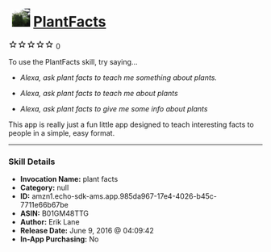 # &nbsp;<img src="skill_icon" alt="PlantFacts icon" width="36"> [PlantFacts](http://alexa.amazon.com/#skills/amzn1.echo-sdk-ams.app.985da967-17e4-4026-b45c-7711e66b67be)
![0 stars](../../images/ic_star_border_black_18dp_1x.png)![0 stars](../../images/ic_star_border_black_18dp_1x.png)![0 stars](../../images/ic_star_border_black_18dp_1x.png)![0 stars](../../images/ic_star_border_black_18dp_1x.png)![0 stars](../../images/ic_star_border_black_18dp_1x.png) 0

To use the PlantFacts skill, try saying...

* *Alexa, ask plant facts to teach me something about plants.*

* *Alexa, ask plant facts to teach me about plants*

* *Alexa, ask plant facts to give me some info  about plants*

This app is really just a fun little app designed to teach interesting facts to people in a simple, easy format.

***

### Skill Details

* **Invocation Name:** plant facts
* **Category:** null
* **ID:** amzn1.echo-sdk-ams.app.985da967-17e4-4026-b45c-7711e66b67be
* **ASIN:** B01GM48TTG
* **Author:** Erik Lane
* **Release Date:** June 9, 2016 @ 04:09:42
* **In-App Purchasing:** No
